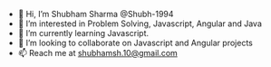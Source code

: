 - 👋 Hi, I’m Shubham Sharma @Shubh-1994
- 👀 I’m interested in Problem Solving, Javascript, Angular and Java
- 🌱 I’m currently learning Javascript.
- 💞️ I’m looking to collaborate on Javascript and Angular projects
- 📫 Reach me at shubhamsh.10@gmail.com

<!---
Shubh-1994/Shubh-1994 is a ✨ special ✨ repository because its `README.md` (this file) appears on your GitHub profile.
You can click the Preview link to take a look at your changes.
--->
